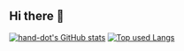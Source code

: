 ## Hi there 👋


[![hand-dot's GitHub stats](https://github-readme-stats.vercel.app/api?username=11gather11&count_private=true&show_icons=true&theme=tokyonight)](https://github.com/11gather11/)
[![Top used Langs](https://github-readme-stats.vercel.app/api/top-langs/?username=11gather11&layout=compact&theme=tokyonight)](https://github.com/11gather11/)
